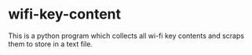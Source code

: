 # wifi-key-content
This is a python program which collects all wi-fi key contents and scraps them to store in a text file.
